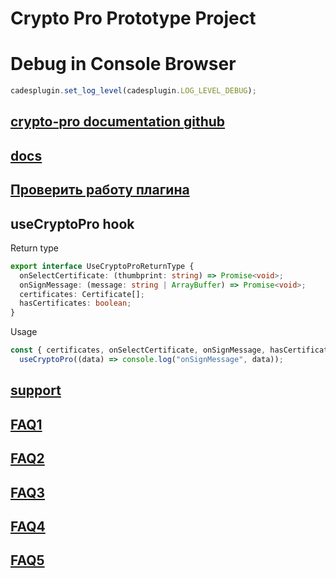 # Crypto Pro Prototype Project

# Debug in Console Browser

```javascript
cadesplugin.set_log_level(cadesplugin.LOG_LEVEL_DEBUG);
```

## [crypto-pro documentation github](https://github.com/vgoma/crypto-pro#install)

## [docs](https://docs.cryptopro.ru)

## [Проверить работу плагина](https://www.cryptopro.ru/sites/default/files/products/cades/demopage/cades_bes_sample.html)

## useCryptoPro hook

Return type

```typescript
export interface UseCryptoProReturnType {
  onSelectCertificate: (thumbprint: string) => Promise<void>;
  onSignMessage: (message: string | ArrayBuffer) => Promise<void>;
  certificates: Certificate[];
  hasCertificates: boolean;
}
```

Usage

```typescript
const { certificates, onSelectCertificate, onSignMessage, hasCertificates } =
  useCryptoPro((data) => console.log("onSignMessage", data));
```

## [support](https://support.cryptopro.ru/index.php?/Knowledgebase/Article/View/232)

## [FAQ1](https://www.cryptopro.ru/forum2/default.aspx?g=posts&t=18066)

## [FAQ2](https://www.cryptopro.ru/forum2/default.aspx?g=posts&t=15504)

## [FAQ3](https://www.cryptopro.ru/forum2/default.aspx?g=posts&t=15408)

## [FAQ4](https://www.cryptopro.ru/forum2/default.aspx?g=posts&t=17100)

## [FAQ5](https://www.cryptopro.ru/forum2/default.aspx?g=posts&t=12112)
